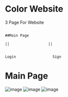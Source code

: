# Color Website

3 Page For Website

                                                                                   ##Main Page
                                                                             ||                  ||
                                                                                                 
                                                                           Login                 Sign   


# Main Page
![image](https://user-images.githubusercontent.com/84055252/142467865-4e91fd1f-b7ab-47e5-a0d2-248fea3aa102.png)
![image](https://user-images.githubusercontent.com/84055252/142467906-7a375a38-24f3-492f-8c19-657e1ae77d4f.png)
![image](https://user-images.githubusercontent.com/84055252/142467976-cf6b0dca-1b64-4dfc-8105-3c210848946c.png)

